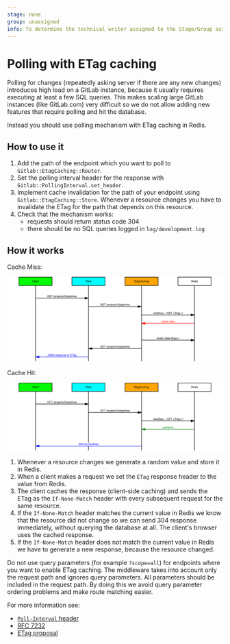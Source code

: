 ```yaml
---
stage: none
group: unassigned
info: To determine the technical writer assigned to the Stage/Group associated with this page, see https://about.gitlab.com/handbook/engineering/ux/technical-writing/#assignments
---
```


# Polling with ETag caching

Polling for changes (repeatedly asking server if there are any new changes)
introduces high load on a GitLab instance, because it usually requires
executing at least a few SQL queries. This makes scaling large GitLab
instances (like GitLab.com) very difficult so we do not allow adding new
features that require polling and hit the database.

Instead you should use polling mechanism with ETag caching in Redis.

## How to use it

1. Add the path of the endpoint which you want to poll to
   `Gitlab::EtagCaching::Router`.
1. Set the polling interval header for the response with
   `Gitlab::PollingInterval.set_header`.
1. Implement cache invalidation for the path of your endpoint using
   `Gitlab::EtagCaching::Store`. Whenever a resource changes you
   have to invalidate the ETag for the path that depends on this
   resource.
1. Check that the mechanism works:
   - requests should return status code 304
   - there should be no SQL queries logged in `log/development.log`

## How it works

Cache Miss:

![Cache miss](img/cache-miss.svg)

Cache Hit:

![Cache hit](img/cache-hit.svg)

1. Whenever a resource changes we generate a random value and store it in
   Redis.
1. When a client makes a request we set the `ETag` response header to the value
   from Redis.
1. The client caches the response (client-side caching) and sends the ETag as
   the `If-None-Match` header with every subsequent request for the same
   resource.
1. If the `If-None-Match` header matches the current value in Redis we know
   that the resource did not change so we can send 304 response immediately,
   without querying the database at all. The client's browser uses the
   cached response.
1. If the `If-None-Match` header does not match the current value in Redis
   we have to generate a new response, because the resource changed.

Do not use query parameters (for example `?scope=all`) for endpoints where you
want to enable ETag caching. The middleware takes into account only the request
path and ignores query parameters. All parameters should be included in the
request path. By doing this we avoid query parameter ordering problems and make
route matching easier.

For more information see:

- [`Poll-Interval` header](fe_guide/performance.md#real-time-components)
- [RFC 7232](https://tools.ietf.org/html/rfc7232)
- [ETag proposal](https://gitlab.com/gitlab-org/gitlab-foss/-/issues/26926)
